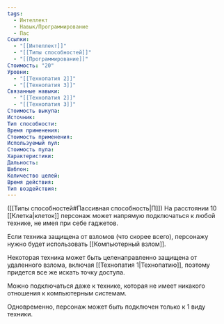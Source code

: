 ```yaml
---
tags:
  - Интеллект
  - Навык/Программирование
  - Пас
Ссылки:
  - "[[Интеллект]]"
  - "[[Типы способностей]]"
  - "[[Программирование]]"
Стоимость: "20"
Уровни:
  - "[[Технопатия 2]]"
  - "[[Технопатия 3]]"
Связанные навыки:
  - "[[Технопатия 2]]"
  - "[[Технопатия 3]]"
Стоимость выкупа:
Источник:
Тип способности:
Время применения:
Стоимость применения:
Используемый пул:
Стоимость пула:
Характеристики:
Дальность:
Шаблон:
Количество целей:
Время действия:
Тип воздействия:
---
```

([[Типы способностей#Пассивная способность|П]]) На расстоянии 10 [[Клетка|клеток]] персонаж может напрямую подключаться к любой технике, не имея при себе гаджетов. 

Если техника защищена от взломов (что скорее всего), персонажу нужно будет использовать [[Компьютерный взлом]].

Некоторая техника может быть целенаправленно защищена от удаленного взлома, включая [[Технопатия 1|Технопатию]], поэтому придется все же искать точку доступа.

Можно подключаться даже к технике, которая не имеет никакого отношения к компьютерным системам.

Одновременно, персонаж может быть подключен только к 1 виду техники. 